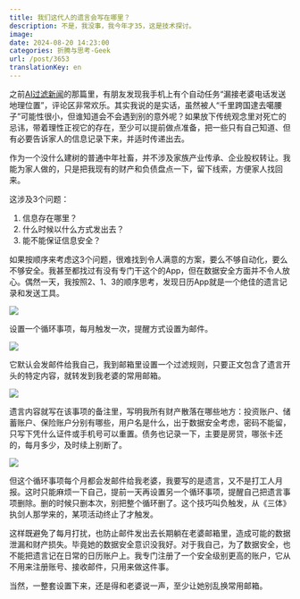 ```yaml
---
title: 我们这代人的遗言会写在哪里？
description: 不是，我没事，我今年才35，这是技术探讨。
image: 
date: 2024-08-20 14:23:00
categories: 折腾与思考-Geek
url: /post/3653
translationKey: en
---
```


之前[AI过滤新闻](https://victor42.eth.limo/post/3652/)的那篇里，有朋友发现我手机上有个自动任务“漏接老婆电话发送地理位置”，评论区非常欢乐。其实我说的是实话，虽然被人“千里跨国逮去噶腰子”可能性很小，但谁知道会不会遇到别的意外呢？如果放下传统观念里对死亡的忌讳，带着理性正视它的存在，至少可以提前做点准备，把一些只有自己知道、但有必要告诉家人的信息记录下来，并适时传递出去。

作为一个没什么建树的普通中年社畜，并不涉及家族产业传承、企业股权转让。我能为家人做的，只是把我现有的财产和负债盘点一下，留下线索，方便家人找回来。

这涉及3个问题：

1. 信息存在哪里？
2. 什么时候以什么方式发出去？
3. 能不能保证信息安全？

如果按顺序来考虑这3个问题，很难找到令人满意的方案，要么不够自动化，要么不够安全。我甚至都找过有没有专门干这个的App，但在数据安全方面并不令人放心。偶然一天，我按照2、1、3的顺序思考，发现日历App就是一个绝佳的遗言记录和发送工具。

![](https://cdn.victor42.work/posts/2024-08/ca91f7cba9e630d53033d7ef0d1253e2.jpg)

设置一个循环事项，每月触发一次，提醒方式设置为邮件。

![](https://cdn.victor42.work/posts/2024-08/62579ed37df278f49d5021b071a10c2c.jpg)

它默认会发邮件给我自己，我到邮箱里设置一个过滤规则，只要正文包含了遗言开头的特定内容，就转发到我老婆的常用邮箱。

![](https://cdn.victor42.work/posts/2024-08/ab7f8b818ec04f4effe2bd9a11090dda.jpg)

遗言内容就写在该事项的备注里，写明我所有财产散落在哪些地方：投资账户、储蓄账户、保险账户分别有哪些，用户名是什么，出于数据安全考虑，密码不能留，只写下凭什么证件或手机号可以重置。债务也记录一下，主要是房贷，哪张卡还的，每月多少，及时续上别断了。

![](https://cdn.victor42.work/posts/2024-08/928065980cc3f8d0bc56f2ab9a441044.jpg)

但这个循环事项每个月都会发邮件给我老婆，我要写的是遗言，又不是打工人月报。这时只能麻烦一下自己，提前一天再设置另一个循环事项，提醒自己把遗言事项删除。删的时候只删本次，别把整个循环删了。这个技巧叫负触发，从《三体》执剑人那学来的，某项活动终止了才触发。

这样既避免了每月打扰，也防止邮件发出去长期躺在老婆邮箱里，造成可能的数据泄漏和财产损失。毕竟她的数据安全意识没我好。对于我自己，为了数据安全，也不能把遗言记在日常的日历账户上。我专门注册了一个安全级别更高的账户，它从不用来注册账号、接收邮件，只用来做这件事。

当然，一整套设置下来，还是得和老婆说一声，至少让她别乱换常用邮箱。
